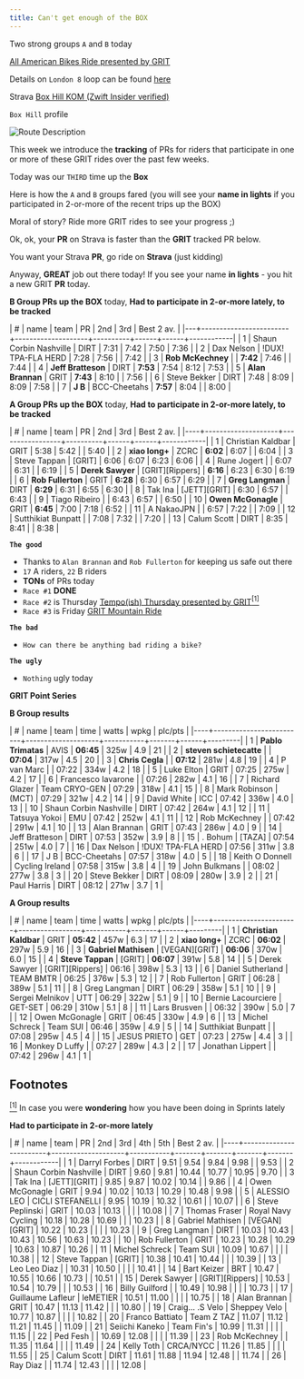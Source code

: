 ```yaml
---
title: Can't get enough of the BOX
---
```


Two strong groups `A` and `B` today 

[All American Bikes Ride presented by GRIT](https://zwiftpower.com/events.php?zid=1488771)

Details on `London 8` loop can be found [here](https://zwiftinsider.com/route/london-8)

Strava [Box Hill KOM (Zwift Insider verified)](https://www.strava.com/segments/12744502?filter=overall)

`Box Hill` profile

![Route Description](../../../2020/12/29/images/box_hill.png)

This week we introduce the **tracking** of PRs for riders that
participate in one or more of these GRIT rides over the past few
weeks.

Today was our `THIRD` time up the **Box**

Here is how the `A` and `B` groups fared (you will see your **name
in lights** if you participated in 2-or-more of the recent trips up
the BOX)

Moral of story? Ride more GRIT rides to see your progress ;)

Ok, ok, your **PR** on Strava is faster than the **GRIT** tracked PR
below.

You want your Strava **PR**, go ride on **Strava** (just kidding)

Anyway, **GREAT** job out there today! If you see your name
**in lights** - you hit a new GRIT **PR** today.

**B Group PRs up the BOX** today, **Had to participate in 2-or-more lately, to be tracked**

| # | name                   | team               | PR       |  2nd |  3rd | Best 2 av. |
|---+------------------------+--------------------+----------+------+------+------------|
| 1 | Shaun Corbin Nashville | DIRT               | 7:31     | 7:42 | 7:50 |       7:36 |
| 2 | Dax Nelson             | !DUX! TPA-FLA HERD | 7:28     | 7:56 |      |       7:42 |
| 3 | **Rob McKechney**      |                    | **7:42** | 7:46 |      |       7:44 |
| 4 | **Jeff Bratteson**     | DIRT               | **7:53** | 7:54 | 8:12 |       7:53 |
| 5 | **Alan Brannan**       | GRIT               | **7:43** | 8:10 |      |       7:56 |
| 6 | Steve Bekker           | DIRT               | 7:48     | 8:09 | 8:09 |       7:58 |
| 7 | **J B**                | BCC-Cheetahs       | **7:57** | 8:04 |      |       8:00 |

**A Group PRs up the BOX** today, **Had to participate in 2-or-more lately, to be tracked**

|  # | name               | team            |       PR |  2nd |  3rd | Best 2 av. |
|----+--------------------+-----------------+----------+------+------+------------|
|  1 | Christian Kaldbar  | GRIT            |     5:38 | 5:42 |      |       5:40 |
|  2 | **xiao long+**     | ZCRC            | **6:02** | 6:07 |      |       6:04 |
|  3 | Steve Tappan       | [GRIT]          |     6:06 | 6:07 | 6:23 |       6:06 |
|  4 | Rune Jogert        |                 |     6:07 | 6:31 |      |       6:19 |
|  5 | **Derek Sawyer**   | [GRIT][Rippers] | **6:16** | 6:23 | 6:30 |       6:19 |
|  6 | **Rob Fullerton**  | GRIT            | **6:28** | 6:30 | 6:57 |       6:29 |
|  7 | **Greg Langman**   | DIRT            | **6:29** | 6:31 | 6:55 |       6:30 |
|  8 | Tak Ina            | [JETT][GRIT]    |     6:30 | 6:57 |      |       6:43 |
|  9 | Tiago Ribeiro      |                 |     6:43 | 6:57 |      |       6:50 |
| 10 | **Owen McGonagle** | GRIT            | **6:45** | 7:00 | 7:18 |       6:52 |
| 11 | A NakaoJPN         |                 |     6:57 | 7:22 |      |       7:09 |
| 12 | Sutthikiat Bunpatt |                 |     7:08 | 7:32 |      |       7:20 |
| 13 | Calum Scott        | DIRT            |     8:35 | 8:41 |      |       8:38 |

**`The good`**

- Thanks to `Alan Brannan` and `Rob Fullerton` for keeping us safe out there
- `17` A riders, `22` B riders
- **TONs** of PRs today
- `Race #1` **DONE**
- `Race #2` is Thursday [Tempo(ish) Thursday presented by GRIT](https://zwiftpower.com/events.php?zid=1500754)[<sup>[1]</sup>](#1)
- `Race #3` is Friday [GRIT Mountain Ride](https://zwiftpower.com/events.php?zid=1507135)

**`The bad`**
- `How can there be anything bad riding a bike?`

**`The ugly`**
- `Nothing` ugly today

**GRIT Point Series**

**B Group results**

|  # | name                    | team               |      time | watts | wpkg | plc/pts |
|----+-------------------------+--------------------+-----------+-------+------+---------|
|  1 | **Pablo Trimatas**      | AVIS               | **06:45** | 325w  |  4.9 |      21 |
|  2 | **steven schietecatte** |                    | **07:04** | 317w  |  4.5 |      20 |
|  3 | **Chris Cegla**         |                    | **07:12** | 281w  |  4.8 |      19 |
|  4 | P van Marc              |                    |     07:22 | 334w  |  4.2 |      18 |
|  5 | Luke Elton              | GRIT               |     07:25 | 275w  |  4.2 |      17 |
|  6 | Francesco Iavarone      |                    |     07:26 | 282w  |  4.1 |      16 |
|  7 | Richard Glazer          | Team CRYO-GEN      |     07:29 | 318w  |  4.1 |      15 |
|  8 | Mark Robinson           | (MCT)              |     07:29 | 321w  |  4.2 |      14 |
|  9 | David White             | ICC                |     07:42 | 336w  |  4.0 |      13 |
| 10 | Shaun Corbin Nashville  | DIRT               |     07:42 | 264w  |  4.1 |      12 |
| 11 | Tatsuya Yokoi           | EMU                |     07:42 | 252w  |  4.1 |      11 |
| 12 | Rob McKechney           |                    |     07:42 | 291w  |  4.1 |      10 |
| 13 | Alan Brannan            | GRIT               |     07:43 | 286w  |  4.0 |       9 |
| 14 | Jeff Bratteson          | DIRT               |     07:53 | 352w  |  3.9 |       8 |
| 15 | . Bohum                 | [TAZA]             |     07:54 | 251w  |  4.0 |       7 |
| 16 | Dax Nelson              | !DUX! TPA-FLA HERD |     07:56 | 311w  |  3.8 |       6 |
| 17 | J B                     | BCC-Cheetahs       |     07:57 | 318w  |  4.0 |       5 |
| 18 | Keith O Donnell         | Cycling Ireland    |     07:58 | 315w  |  3.8 |       4 |
| 19 | John Bulkmans           |                    |     08:02 | 277w  |  3.8 |       3 |
| 20 | Steve Bekker            | DIRT               |     08:09 | 280w  |  3.9 |       2 |
| 21 | Paul Harris             | DIRT               |     08:12 | 271w  |  3.7 |       1 |
                                                                                  
**A Group results**                                                               
                                                                                  
|  # | name                  | team            |      time | watts | wpkg | plc/pts |
|----+-----------------------+-----------------+-----------+-------+------+---------|
|  1 | **Christian Kaldbar** | GRIT            | **05:42** | 457w  |  6.3 |      17 |
|  2 | **xiao long+**        | ZCRC            | **06:02** | 297w  |  5.9 |      16 |
|  3 | **Gabriel Mathisen**  | [VEGAN][GRIT]   | **06:06** | 370w  |  6.0 |      15 |
|  4 | **Steve Tappan**      | [GRIT]          | **06:07** | 391w  |  5.8 |      14 |
|  5 | Derek Sawyer          | [GRIT][Rippers] |     06:16 | 398w  |  5.3 |      13 |
|  6 | Daniel Sutherland     | TEAM BMTR       |     06:25 | 376w  |  5.3 |      12 |
|  7 | Rob Fullerton         | GRIT            |     06:28 | 389w  |  5.1 |      11 |
|  8 | Greg Langman          | DIRT            |     06:29 | 358w  |  5.1 |      10 |
|  9 | Sergei Melnikov       | UTT             |     06:29 | 322w  |  5.1 |       9 |
| 10 | Bernie Lacourciere    | GET-SET         |     06:29 | 310w  |  5.1 |       8 |
| 11 | Lars Brusven          |                 |     06:32 | 390w  |  5.0 |       7 |
| 12 | Owen McGonagle        | GRIT            |     06:45 | 330w  |  4.9 |       6 |
| 13 | Michel Schreck        | Team SUI        |     06:46 | 359w  |  4.9 |       5 |
| 14 | Sutthikiat Bunpatt    |                 |     07:08 | 295w  |  4.5 |       4 |
| 15 | JESUS PRIETO          | GET             |     07:23 | 275w  |  4.4 |       3 |
| 16 | Monkey D Luffy        |                 |     07:27 | 289w  |  4.3 |       2 |
| 17 | Jonathan Lippert      |                 |     07:42 | 296w  |  4.1 |       1 |


## Footnotes

[<sup>[1]</sup>](#1) <a class="anchor" id="1"></a> In case you were **wondering** how you have been doing in Sprints lately

**Had to participate in 2-or-more lately**

|  # | name                   | team               |        PR |   2nd |   3rd |   4th |   5th | Best 2 av. |
|----+------------------------+--------------------+-----------+-------+-------+-------+-------+------------|
|  1 | Darryl Forbes          | DIRT               |      9.51 |  9.54 |  9.84 |  9.98 |       |       9.53 |
|  2 | Shaun Corbin Nashville | DIRT               |      9.60 |  9.81 | 10.44 | 10.77 | 10.95 |       9.70 |
|  3 | Tak Ina                | [JETT][GRIT]       |      9.85 |  9.87 | 10.02 | 10.14 |       |       9.86 |
|  4 | Owen McGonagle         | GRIT               |      9.94 | 10.02 | 10.13 | 10.29 | 10.48 |       9.98 |
|  5 | ALESSIO LEO            | CICLI STEFANELLI   |      9.95 | 10.19 | 10.32 | 10.61 |       |      10.07 |
|  6 | Steve Peplinski        | GRIT               |     10.03 | 10.13 |       |       |       |      10.08 |
|  7 | Thomas Fraser          | Royal Navy Cycling |     10.18 | 10.28 | 10.69 |       |       |      10.23 |
|  8 | Gabriel Mathisen       | [VEGAN][GRIT]      |     10.22 | 10.23 |       |       |       |      10.23 |
|  9 | Greg Langman           | DIRT               |     10.03 | 10.43 | 10.43 | 10.56 | 10.63 |      10.23 |
| 10 | Rob Fullerton          | GRIT               |     10.23 | 10.28 | 10.29 | 10.63 | 10.87 |      10.26 |
| 11 | Michel Schreck         | Team SUI           |     10.09 | 10.67 |       |       |       |      10.38 |
| 12 | Steve Tappan           | [GRIT]             |     10.38 | 10.41 | 10.44 |       |       |      10.39 |
| 13 | Leo Leo Diaz           |                    |     10.31 | 10.50 |       |       |       |      10.41 |
| 14 | Bart Keizer            | BRT                |     10.47 | 10.55 | 10.66 | 10.73 |       |      10.51 |
| 15 | Derek Sawyer           | [GRIT][Rippers]    |     10.53 | 10.54 | 10.79 |       |       |      10.53 |
| 16 | Billy Guilford         |                    |     10.49 | 10.98 |       |       |       |      10.73 |
| 17 | Guillaume Lafleur      | leMETIER           |     10.51 | 11.00 |       |       |       |      10.75 |
| 18 | Alan Brannan           | GRIT               |     10.47 | 11.13 | 11.42 |       |       |      10.80 |
| 19 | Craig... .S Velo       | Sheppey Velo       |     10.77 | 10.87 |       |       |       |      10.82 |
| 20 | Franco Battiato        | Team Z TAZ         |     11.07 | 11.12 | 11.21 | 11.45 |       |      11.09 |
| 21 | Seiichi Kaneko         | Team Fin's         |     10.99 | 11.31 |       |       |       |      11.15 |
| 22 | Ped Fesh               |                    |     10.69 | 12.08 |       |       |       |      11.39 |
| 23 | Rob McKechney          |                    |     11.35 | 11.64 |       |       |       |      11.49 |
| 24 | Kelly Toth             | CRCA/NYCC          |     11.26 | 11.85 |       |       |       |      11.55 |
| 25 | Calum Scott            | DIRT               |     11.61 | 11.88 | 11.94 | 12.48 |       |      11.74 |
| 26 | Ray Diaz               |                    |     11.74 | 12.43 |       |       |       |      12.08 |
